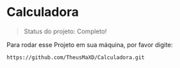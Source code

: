 <h1>Calculadora</h1>

>Status do projeto: Completo!

Para rodar esse Projeto em sua máquina, por favor digite:
```
https://github.com/TheusMaXD/Calculadora.git
```
